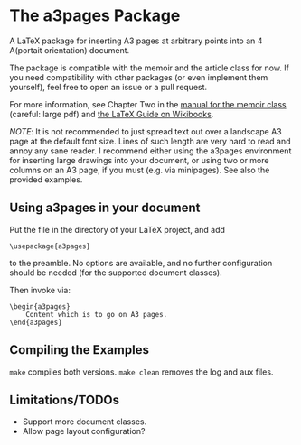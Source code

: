 The a3pages Package
===================

A LaTeX package for inserting A3 pages at arbitrary points into an 4 A(portait
orientation) document.

The package  is compatible with the  memoir and the article  class for now. If
you need compatibility with other  packages (or even implement them yourself),
feel free to open an issue or a pull request.

For more information, see Chapter Two in the 
[manual for the memoir class](http://mirrors.ctan.org/macros/latex/contrib/memoir/memman.pdf)
(careful: large pdf)
and [the LaTeX Guide on Wikibooks](https://en.wikibooks.org/wiki/LaTeX/Page_Layout).

*NOTE*: It is not recommended to just spread text out over a landscape A3 page
at the default font size. Lines of such length are very hard to read and annoy
any  sane  reader. I  recommend  either  using  the  a3pages  environment  for
inserting large drawings  into your document, or using two  or more columns on
an A3 page, if you must (e.g. via minipages). See also the provided examples.


Using a3pages in your document
------------------------------

Put the file in the directory of your LaTeX project, and add

```
\usepackage{a3pages}
```
to the preamble. No options are available, and no further configuration should
be needed (for the supported document classes).

Then invoke via:

```
\begin{a3pages}
    Content which is to go on A3 pages.
\end{a3pages}
```


Compiling the Examples
----------------------

`make` compiles both versions. `make clean` removes the log and aux files.


Limitations/TODOs
-----------------

- Support more document classes.
- Allow page layout configuration?
